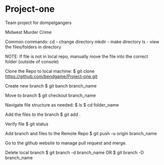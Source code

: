 # Project-one
Team project for dompelgangers

Midwest Murder Crime

Common commands: 
cd - change directory
mkdir - make directory
ls - view the files/folders in directory

NOTE: If file is not in local repo, manually move the file into the correct folder (outside of console)

Clone the Repo to local machine:
$ git clone https://github.com/bendgame/Project-one.git

Create new branch
$ git banch branch_name

Move to branch
$ git checkout branch_name

Navigate file structure as needed:
$ ls 
$ cd folder_name

Add the files to the branch 
$ git add .

Verify file 
$ git status

Add branch and files to the Remote Repo
$ git push -u origin branch_name

Go to the github website to manage pull request and merge. 

Delete local branch 
$ git branch -d branch_name
OR 
$ git branch -D branch_name
